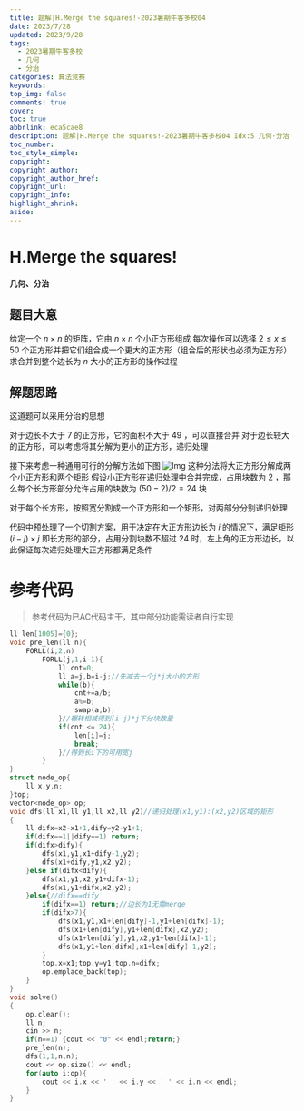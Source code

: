 ```yaml
---
title: 题解|H.Merge the squares!-2023暑期牛客多校04
date: 2023/7/28
updated: 2023/9/28
tags:
  - 2023暑期牛客多校
  - 几何
  - 分治
categories: 算法竞赛
keywords:
top_img: false
comments: true
cover:
toc: true
abbrlink: eca5cae8
description: 题解|H.Merge the squares!-2023暑期牛客多校04 Idx:5 几何·分治
toc_number:
toc_style_simple:
copyright:
copyright_author:
copyright_author_href:
copyright_url:
copyright_info:
highlight_shrink:
aside:
---
```


# H.Merge the squares!
**几何、分治**
## 题目大意
给定一个 $n\times n$ 的矩阵，它由 $n\times n$ 个小正方形组成
每次操作可以选择 $2\le x\le50$ 个正方形并把它们组合成一个更大的正方形（组合后的形状也必须为正方形）
求合并到整个边长为 $n$ 大小的正方形的操作过程
## 解题思路
这道题可以采用分治的思想

对于边长不大于 $7$ 的正方形，它的面积不大于 $49$ ，可以直接合并
对于边长较大的正方形，可以考虑将其分解为更小的正方形，递归处理

接下来考虑一种通用可行的分解方法如下图
![Img](/images/ACM/2023Summer_NCD04_H.png)
这种分法将大正方形分解成两个小正方形和两个矩形
假设小正方形在递归处理中合并完成，占用块数为 $2$ ，那么每个长方形部分允许占用的块数为 $(50-2)/2=24$ 块

对于每个长方形，按照宽分割成一个正方形和一个矩形，对两部分分别递归处理

代码中预处理了一个切割方案，用于决定在大正方形边长为 $i$ 的情况下，满足矩形 $(i-j)\times j$ 即长方形的部分，占用分割块数不超过 $24$ 时，左上角的正方形边长，以此保证每次递归处理大正方形都满足条件

# 参考代码
> 参考代码为已AC代码主干，其中部分功能需读者自行实现

```cpp
ll len[1005]={0};
void pre_len(ll n){
    FORLL(i,2,n)
        FORLL(j,1,i-1){
            ll cnt=0;
            ll a=j,b=i-j;//先减去一个j*j大小的方形
            while(b){
                cnt+=a/b;
                a%=b;
                swap(a,b);
            }//辗转相减得到(i-j)*j下分块数量
            if(cnt <= 24){
                len[i]=j;
                break;
            }//得到长i下的可用宽j
        }
}
struct node_op{
    ll x,y,n;
}top;
vector<node_op> op;
void dfs(ll x1,ll y1,ll x2,ll y2)//递归处理(x1,y1):(x2,y2)区域的矩形
{
    ll difx=x2-x1+1,dify=y2-y1+1;
    if(difx==1||dify==1) return;
    if(difx>dify){
        dfs(x1,y1,x1+dify-1,y2);
        dfs(x1+dify,y1,x2,y2);
    }else if(difx<dify){
        dfs(x1,y1,x2,y1+difx-1);
        dfs(x1,y1+difx,x2,y2);
    }else{//difx==dify
        if(difx==1) return;//边长为1无需merge
        if(difx>7){
            dfs(x1,y1,x1+len[dify]-1,y1+len[difx]-1);
            dfs(x1+len[dify],y1+len[difx],x2,y2);
            dfs(x1+len[dify],y1,x2,y1+len[difx]-1);
            dfs(x1,y1+len[difx],x1+len[dify]-1,y2);
        }
        top.x=x1;top.y=y1;top.n=difx;
        op.emplace_back(top);
    }
}
void solve()
{
    op.clear();
    ll n;
    cin >> n;
    if(n==1) {cout << "0" << endl;return;}
    pre_len(n);
    dfs(1,1,n,n);
    cout << op.size() << endl;
    for(auto i:op){
        cout << i.x << ' ' << i.y << ' ' << i.n << endl;
    }
}
```